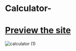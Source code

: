 # Calculator-

# [Preview the site](https://alsiam.github.io/web-projects/calculator-)

![calculator (1)](https://github.com/user-attachments/assets/dbe05d96-c21b-4907-873e-2a8a6b70e024)
